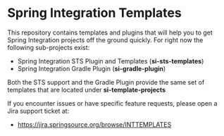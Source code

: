 Spring Integration Templates
============================

This repository contains templates and plugins that will help you to get Spring Integration projects off the ground quickly. For right now the following sub-projects exist:

* Spring Integration STS Plugin and Templates (**si-sts-templates**)
* Spring Integration Gradle Plugin (**si-gradle-plugin**)

Both the STS support and the Gradle Plugin provide the same set of templates that are located under **si-template-projects**

If you encounter issues or have specific feature requests, please open a Jira support ticket at: 

* https://jira.springsource.org/browse/INTTEMPLATES